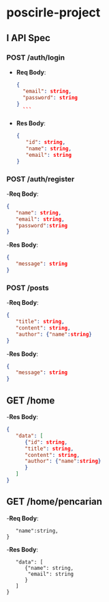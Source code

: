 # poscirle-project
## I API Spec
### POST /auth/login
- **Req Body**:
     ```json
     {
       "email": string,
       "password": string
     }
       ```
- **Res Body**:
     ```json
    {
        "id": string,
        "name": string,
        "email": string
    }
     
### POST /auth/register
-**Req Body**:
   ```json
   {
      "name": string,
      "email": string,
      "password":string
   }
   ```
-**Res Body**:
   ```json
   {
      "message": string
   }
   ```

### POST /posts
   -**Req Body**:
   ```json
   {
      "title": string,
      "content": string,
      "author": {"name":string}
   }
   ```
   -**Res Body**:
   ```json
   {
      "message": string 
   }
   ```

## GET /home 
   -**Res Body**:
   ```json
   {
      "data": [
         {"id": string,
         "title": string,
         "content": string,
         "author": {"name":string}
         }
      ]
   }
   ```

## GET /home/pencarian 
   -**Req Body**:
   ```json{
      "name":string,
   }
   ```
   -**Res Body**:
   ```json{
      "data": [
         {"name": string,
          "email": string 
         }
      ]
   }
   ```
